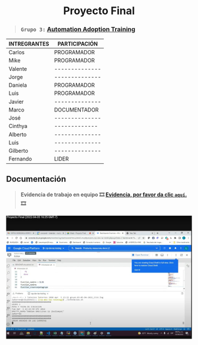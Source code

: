 <h1 align="center"> Proyecto Final </h1>

> ### `Grupo 3:` [**Automation Adoption Training**](https://classroom.google.com/c/NDc3NDE2Njk4MjM2/a/NDgxMTUxNDQ0MzUz/details)



|INTREGRANTES  | PARTICIPACIÓN  | 
|------------- | -------------- |
|Carlos        | PROGRAMADOR    |
|Mike          | PROGRAMADOR    |
|Valente       | -------------- |
|Jorge         | -------------- |
|Daniela       | PROGRAMADOR    |
|Luis          | PROGRAMADOR    |
|Javier        | -------------- |
|Marco         | DOCUMENTADOR   |
|José          | -------------- |
|Cinthya       |  ------------- |
|Alberto       | -------------- |
|Luis          | -------------- |
|Gilberto      | -------------- |
|Fernando      | LIDER          |

## Documentación 












> #### **Evidencia de trabajo en equipo** :film_strip: [Evidencia, por favor da clic `aquí`.](https://mail.google.com/mail/u/0/?tab=rm&ogbl#inbox/FMfcgzGmvnzQrwKRjNdzRqKwsCkBKvSL?projector=1) :film_strip:

<!-- Este deberia ser el video -->
<img src="Imagenes/v1.jpg" width="800">




